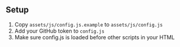 ## Setup
1. Copy `assets/js/config.js.example` to `assets/js/config.js`
2. Add your GitHub token to `config.js`
3. Make sure config.js is loaded before other scripts in your HTML 